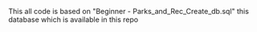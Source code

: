 This all code is based on "Beginner - Parks_and_Rec_Create_db.sql" this database which is available in this repo

